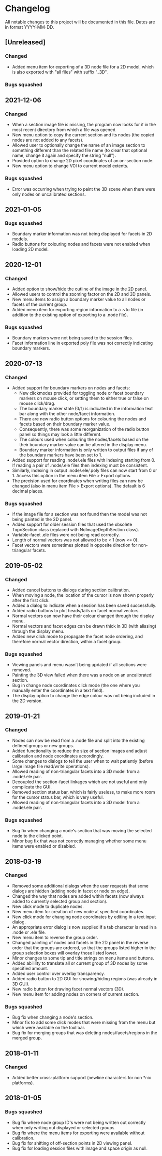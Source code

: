 # Changelog
All notable changes to this project will be documented in this file. Dates are in format YYYY-MM-DD.

## [Unreleased]
### Changed
- Added menu item for exporting of a 3D node file for a 2D model, which is also exported with "all files" with suffix "\_3D".
### Bugs squashed

## 2021-12-06
### Changed
- When a section image file is missing, the program now looks for it in the most recent directory from which a file was opened.
- New menu option to copy the current section and its nodes (the copied nodes are not added to any facets).
- Allowed user to optionally change the name of an image section to something different than the related file name (to clear that optional name, change it again and specify the string "null").
- Provided option to change 2D pixel coordinates of an on-section node.
- New menu option to change VOI to current model extents.

### Bugs squashed
- Error was occurring when trying to paint the 3D scene when there were only nodes on uncalibrated sections.

## 2021-01-05
### Bugs squashed
- Boundary marker information was not being displayed for facets in 2D models.
- Radio buttons for colouring nodes and facets were not enabled when loading 2D model.

## 2020-12-01
### Changed
- Added option to show/hide the outline of the image in the 2D panel.
- Allowed users to control the zooming factor on the 2D and 3D panels.
- New menu items to assign a boundary marker value to all nodes or facets of the current group.
- Added menu item for exporting region information to a .vtu file (in addition to the existing option of exporting to a .node file).

### Bugs squashed
- Boundary markers were not being saved to the session files.
- Facet information line in exported poly file was not correctly indicating boundary markers.

## 2020-07-13
### Changed
- Added support for boundary markers on nodes and facets:
  - New clickmodes provided for toggling node or facet boundary markers on mouse click, or setting them to either true or false on mouse click/drag.
  - The boundary marker state (0/1) is indicated in the information text bar along with the other node/facet information.
  - There are new radio button options for colouring the nodes and facets based on their boundary marker value.
  - Consequently, there was some reorganization of the radio button panel so things may look a little different.
  - The colours used when colouring the nodes/facets based on the their boundary marker value can be altered in the display menu.
  - Boundary marker information is only written to output files if any of the boundary markers have been set to 1.
- Added support for reading .node/.ele files with indexing starting from 0. If reading a pair of .node/.ele files then indexing must be consistent.
- Similarly, indexing in output .node/.ele/.poly files can now start from 0 or 1. Access this option in the menu item File > Export options.
- The precision used for coordinates when writing files can now be changed (also in menu item File > Export options). The default is 6 decimal places.

### Bugs squashed
- If the image file for a section was not found then the model was not being painted in the 2D panel.
- Added support for older session files that used the obsolete TopoSection class (replaced with NoImageDepthSection class).
- Variable-facet .ele files were not being read correctly.
- Length of normal vectors was not allowed to be < 1 (now <= 0).
- Facet vectors were sometimes plotted in opposite direction for non-triangular facets.

## 2019-05-02
### Changed
- Added cancel buttons to dialogs during section calibration.
- When moving a node, the location of the cursor is now shown properly after the first click.
- Added a dialog to indicate when a session has been saved successfully.
- Added radio buttons to plot heads/tails on facet normal vectors.
- Normal vectors can now have their colour changed through the display menu.
- Normal vectors and facet edges can be drawn thick in 3D (with aliasing) through the display menu.
- Added new click mode to propagate the facet node ordering, and therefore normal vector direction, within a facet group.
### Bugs squashed
- Viewing panels and menu wasn't being updated if all sections were removed.
- Painting the 3D view failed when there was a node on an uncalibrated section.
- Bug in change node coordinates click mode (the one where you manually enter the coordinates in a text field).
- The display option to change the edge colour was not being included in the 2D version.

## 2019-01-21
### Changed
- Nodes can now be read from a .node file and split into the existing defined groups or new groups.
- Added functionality to reduce the size of section images and adjust calibration and node coordinates acoordingly.
- Some changes to dialogs to tell the user when to wait patiently (before large image file read/write operations).
- Allowed reading of non-triangular facets into a 3D model from a .node/.ele pair.
- Decoupled the section-facet linkages which are not useful and only complicate the GUI.
- Removed section status bar, which is fairly useless, to make more room for the cursor status bar, which is very useful.
- Allowed reading of non-triangular facets into a 3D model from a .node/.ele pair.
### Bugs squashed
- Bug fix when changing a node's section that was moving the selected node to the clicked point.
- Minor bug fix that was not correctly managing whether some menu items were enabled or disabled.

## 2018-03-19
### Changed
- Removed some additional dialogs when the user requests that some dialogs are hidden (adding node in facet or node on edge).
- Changed the way that nodes are added within facets (now always added to currently selected group and section).
- New click mode to duplicate nodes.
- New menu item for creation of new node at specified coordinates.
- New click mode for changing node coordinates by editing in a text input dialog.
- An appropriate error dialog is now supplied if a tab character is read in a .node or .ele file.
- New menu item to reverse the group order.
- Changed painting of nodes and facets in the 2D panel in the reverse order that the groups are ordered, so that the groups listed higher in the group selection boxes will overlay those listed lower.
- Minor changes to some tip and title strings on menu items and buttons.
- Added abilility to translate all or current group of 3D nodes by some specified amount.
- Added user control over overlay transparency.
- Added radio button to 2D GUI for showing/hiding regions (was already in 3D GUI).
- New radio button for drawing facet normal vectors (3D).
- New menu item for adding nodes on corners of current section.
### Bugs squashed
- Bug fix when changing a node's section.
- Minor fix to add some click modes that were missing from the menu but which were available on the tool bar.
- Bug fix for merging groups that was deleting nodes/facets/regions in the merged group.

## 2018-01-11
### Changed
- Added better cross-platform support (newline characters for non *nix platforms).

## 2018-01-05
### Bugs squashed
- Bug fix where node group ID's were not being written out correctly when only writing out displayed or selected groups.
- Bug fix where the menu items for exporting were available without calibration.
- Bug fix for shifting of off-section points in 2D viewing panel.
- Bug fix for loading session files with image and space origin as null.
